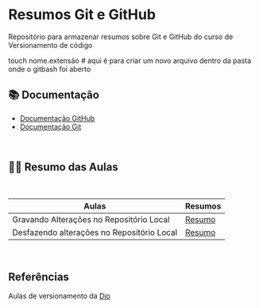 # Resumos Git e GitHub

Repositório para armazenar resumos sobre Git e GitHub do curso de Versionamento de código

touch nome.extensão  # aqui é para criar um novo arquivo dentro da pasta onde o gitbash foi aberto

## 📚 Documentação
- [Documentação GitHub](https://docs.github.com/pt/get-started/writing-on-github)
- [Documentação Git](https://docs.github.com/pt/get-started/quickstart/set-up-git)

<br>

## 👩‍💻 Resumo das Aulas
<br>

| Aulas | Resumos |
| ----- | ------- |
|Gravando Alterações no Repositório Local | [Resumo](Resumos/Aula01.md) |
|Desfazendo alterações no Repositório Local| [Resumo](Resumos/Aula02.md)

<br>

## Referências
Aulas de versionamento da [Dio](https://web.dio.me/course/versionamento-de-codigo-com-git-e-github/learning/3f9f2336-6fd5-44cb-ba39-d1a4f6448023?back=/track/potencia-tech-ifood-desenvolvimento-de-jogos&tab=undefined&moduleId=undefined)
